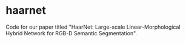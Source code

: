 # haarnet
Code for our paper titled "HaarNet: Large-scale Linear-Morphological Hybrid Network for RGB-D Semantic Segmentation".
